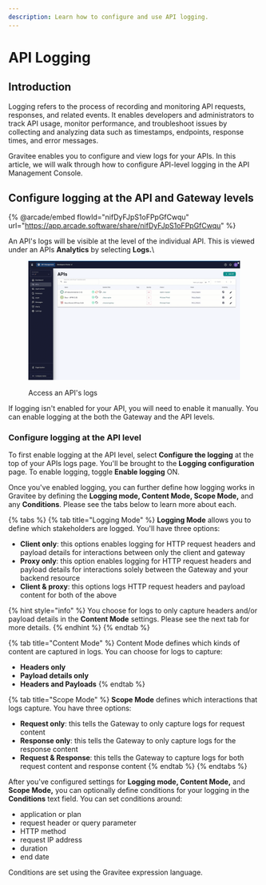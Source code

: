 ```yaml
---
description: Learn how to configure and use API logging.
---
```


# API Logging

## Introduction

Logging refers to the process of recording and monitoring API requests, responses, and related events. It enables developers and administrators to track API usage, monitor performance, and troubleshoot issues by collecting and analyzing data such as timestamps, endpoints, response times, and error messages.

Gravitee enables you to configure and view logs for your APIs. In this article, we will walk through how to configure API-level logging in the API Management Console.

## Configure logging at the API and Gateway levels

{% @arcade/embed flowId="nifDyFJpS1oFPpGfCwqu" url="https://app.arcade.software/share/nifDyFJpS1oFPpGfCwqu" %}

An API's logs will be visible at the level of the individual API. This is viewed under an APIs **Analytics** by selecting **Logs.**\\

<figure><img src="../../.gitbook/assets/Access API logs.gif" alt=""><figcaption><p>Access an API's logs</p></figcaption></figure>

If logging isn't enabled for your API, you will need to enable it manually. You can enable logging at the both the Gateway and the API levels.

### Configure logging at the API level

To first enable logging at the API level, select **Configure the logging** at the top of your APIs logs page. You'll be brought to the **Logging configuration** page. To enable logging, toggle **Enable logging** ON.

Once you've enabled logging, you can further define how logging works in Gravitee by defining the **Logging mode, Content Mode, Scope Mode,** and any **Conditions**. Please see the tabs below to learn more about each.

{% tabs %}
{% tab title="Logging Mode" %}
**Logging Mode** allows you to define which stakeholders are logged. You'll have three options:

* **Client only**: this options enables logging for HTTP request headers and payload details for interactions between only the client and gateway
* **Proxy only**: this option enables logging for HTTP request headers and payload details for interactions solely between the Gateway and your backend resource
* **Client & proxy**: this options logs HTTP request headers and payload content for both of the above

{% hint style="info" %}
You choose for logs to only capture headers and/or payload details in the **Content Mode** settings. Please see the next tab for more details.
{% endhint %}
{% endtab %}

{% tab title="Content Mode" %}
Content Mode defines which kinds of content are captured in logs. You can choose for logs to capture:

* **Headers only**
* **Payload details only**
* **Headers and Payloads**
{% endtab %}

{% tab title="Scope Mode" %}
**Scope Mode** defines which interactions that logs capture. You have three options:

* **Request only**: this tells the Gateway to only capture logs for request content
* **Response only**: this tells the Gateway to only capture logs for the response content
* **Request & Response**: this tells the Gateway to capture logs for both request content and response content
{% endtab %}
{% endtabs %}

After you've configured settings for **Logging mode, Content Mode,** and **Scope Mode,** you can optionally define conditions for your logging in the **Conditions** text field. You can set conditions around:

* application or plan
* request header or query parameter
* HTTP method
* request IP address
* duration
* end date

Conditions are set using the Gravitee expression language.
